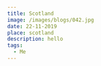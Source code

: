 ```yaml
---
title: Scotland
image: /images/blogs/042.jpg
date: 22-11-2019
place: scotland
description: hello
tags:
  - Me
---
```

